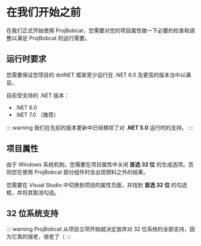 # 在我们开始之前

在我们正式开始使用 ProjBobcat，您需要对您的项目属性做一下必要的检查和调整以满足 ProjBobcat 的运行需要。

## 运行时要求

您需要保证您项目的 dotNET 框架至少运行在 .NET 6.0 及更高的版本当中以满足。

目前受支持的 .NET 版本：
- .NET 6.0
- .NET 7.0 （推荐）

::: warning
我们在先前的版本更新中已经移除了对 **.NET 5.0** 运行时的支持。
:::

## 项目属性

由于 Windows 系统机制，您需要在项目属性中关闭 **首选 32 位** 的生成选项。否则您在使用 ProjBobcat 部分组件时会出现预料之外的结果。

您需要在 Visual Studio 中切换到项目的属性页面，并找到 **首选 32 位** 的勾选框，并将其取消勾选。

## 32 位系统支持

::: warning
ProjBobcat 从项目立项开始就决定放弃对 32 位系统的全部支持，因为它真的很老，很老了（
:::
